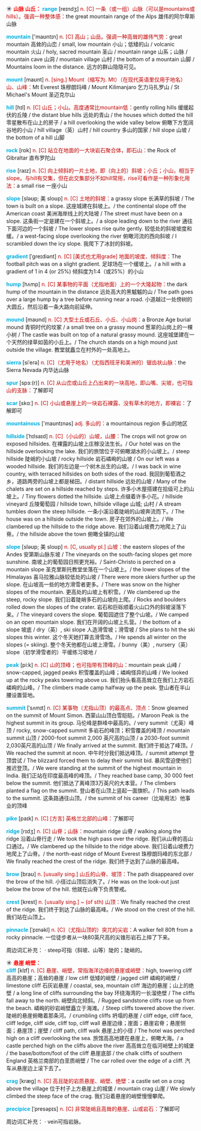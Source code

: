 ☀ <font color="red">**山脉 山丘：**</font>
<font color="sky blue">**range**</font> [reɪndӡ] 
<font color="#c00000">n. [C] 一条（或一组）山脉（可以是mountains或hills）。强调一种整体感：</font>the great mountain range of the Alps 雄伟的阿尔卑斯山脉

<font color="sky blue">**mountain**</font> ['maʊntɪn] 
<font color="#c00000">n. [C] 高山；山岳。强调一种高耸的雄伟气势：</font>great mountain 高耸的山峦 / small, low mountain 小山；低矮的山 / volcanic mountain 火山 / holy, sacred mountain 圣山 / mountain range 山系；山脉 / mountain cave 山洞 / mountain village 山村 / the bottom of a mountain 山脚 / Mountains loom in the distance. 远方的群山隐隐可见。
           
<font color="sky blue">**mount**</font> [maʊnt]
<font color="#c00000">n. [sing.] Mount（缩写为. Mt）（在现代英语里仅用于地名）山、山峰：</font>Mt Everest 珠穆朗玛峰 / Mount Kilimanjaro 乞力马扎罗山 / St Michael's Mount 圣迈克尔山

<font color="sky blue">**hill**</font> [hɪl] 
<font color="#c00000">n. [C] 山丘；小山。高度通常比mountain低：</font>gently rolling hills 缓缓起伏的丘陵 / the distant blue hills 远处的青山 / the houses which dotted the hill 零星散布在山上的房子 / a hill overlooking the wide valley below 俯瞰下方宽阔谷地的小山 / hill village（英）山村 / hill country 多山的国家 / hill slope 山坡 / the bottom of a hill 山脚

<font color="sky blue">**rock**</font> [rɒk] 
<font color="#c00000">n. [C] 站立在地面的一大块岩石聚合体，即石山：</font>the Rock of Gibraltar 直布罗陀山

<font color="sky blue">**rise**</font> [raɪz] 
<font color="#c00000">n. [C] 向上倾斜的一片土地，即（向上的）斜坡；小丘；小山，相当于slope。与hill有交集，但在此交集部分不如hill常用，rise可看作是一种形象化用法：</font>a small rise 一座小山
              
<font color="sky blue">**slope**</font> [sləʊp; 美 sloʊp]
<font color="#c00000">n. [C] 土地的斜坡：</font>a grassy slope 长满草的斜坡 / The town is built on a slope. 这座城建在斜坡上。/ the continental slope off the American coast 美洲海岸线上的大陆坡 / The street must have been on a slope. 这条街一定是建在一个斜坡上。/ a slope leading down to the river 通往下面河边的一个斜坡 / The lower slopes rise quite gently. 较低处的斜坡坡度和缓。/ a west-facing slope overlooking the river 俯瞰河流的西向斜坡 / I scrambled down the icy slope. 我爬下了冰封的斜坡。
           
<font color="sky blue">**gradient**</font> [ˈgreɪdiənt]
<font color="#c00000">n. [C] [美式也尤用grade] 地面的坡度、倾斜度：</font>The football pitch was on a slight gradient. 足球场在一个缓坡上。/ a hill with a gradient of 1 in 4 (or 25%) 倾斜度为1:4（或25%）的小山

<font color="sky blue">**hump**</font> [hʌmp]
<font color="#c00000">n. [C] 某事物的平面（尤指地面）上的一个大隆起物：</font>the dark hump of the mountain in the distance 远处高大的黑魆魆的山 / The path goes over a large hump by a tree before running near a road. 小道越过一处傍树的大圆丘，然后沿着一条大路向前延伸。        
           
<font color="sky blue">**mound**</font> [maʊnd]
<font color="#c00000">n. [C] 大型土丘或石丘、小丘、小山岗：</font>a Bronze Age burial mound 青铜时代的坟冢 / a small tree on a grassy mound 葱翠的山岗上的一棵小树 / The castle was built on top of a natural grassy mound. 这座城堡建在一个天然的绿草如茵的小丘上。/ The church stands on a high mound just outside the village. 教堂就矗立在村外的一处高地上。

<font color="sky blue">**sierra**</font> [siˈerə]
<font color="#c00000">n. [C]（尤用于地名）（尤指西班牙和美洲的）锯齿状山脉：</font>the Sierra Nevada 内华达山脉
           
<font color="sky blue">**spur**</font> [spɜ:(r)]
<font color="#c00000">n. [C] 从山峦或山丘上凸出来的一块高地，即山嘴、尖坡，也可指山的支脉：</font>了解即可    

<font color="sky blue">**scar**</font> [skɑː] 
<font color="#c00000">n. [C] 小山或悬崖上的一块岩石裸露、没有草木的地方，即裸岩：</font>了解即可

<font color="sky blue">**mountainous**</font> ['maʊntɪnəs] 
<font color="#c00000">adj. 多山的：</font>a mountainous region 多山的地区
                      
<font color="sky blue">**hillside**</font> [ˈhɪlsaɪd]
<font color="#c00000">n. [C]（小山的）山坡，山腰：</font>The crops will not grow on exposed hillsides. 在裸露的山坡上庄稼没法生长。/ Our hotel was on the hillside overlooking the lake. 我们的旅馆位于可俯瞰湖水的小山坡上。/ steep hillside 陡峭的小山坡 / rocky hillside 岩石嶙峋的山坡 / On our left was a wooded hillside. 我们的左边是一个树木丛生的山坡。/ I was back in wine country, with terraced hillsides on both sides of the road. 我回到葡萄酒之乡，道路两旁的山坡上都是梯田。/ distant hillside 远处的山坡 / Many of the chalets are set on a hillside reached by steps. 许多小木屋搭建在拾级可上的山坡上。/ Tiny flowers dotted the hillside. 山坡上点缀着许多小花。/ hillside vineyard 丘陵葡萄园 / hillside town, hillside village 山城; 山村 / A stream tumbles down the steep hillside. 一条小溪沿着陡峭的山坡奔流而下。/ The house was on a hillside outside the town. 房子在郊外的山坡上。/ We clambered up the hillside to the ridge above. 我们沿着山坡费力地爬上了山脊。/ the hillside above the town 俯瞰全镇的山坡

<font color="sky blue">**slope**</font> [sləʊp; 美 sloʊp]
<font color="#c00000">n. [C, usually pl.] 山坡：</font>the eastern slopes of the Andes 安第斯山脉东坡 / The vineyards on the south-facing slopes get more sunshine. 南坡上的葡萄园日照更充裕。/ Saint-Christo is perched on a mountain slope 圣克里斯托教堂坐落在一个山坡上。/ the lower slopes of the Himalayas 喜马拉雅山脉较低处的山坡 / There were more skiers further up the slope. 在山坡高一些的地方滑雪者更多。/ There was snow on the higher slopes of the mountain. 更高处的山坡上有积雪。/ We clambered up the steep, rocky slope. 我们沿着陡峭多石的山坡向上爬。/ Rocks and boulders rolled down the slopes of the crater. 岩石和巨砾顺着火山口外的斜坡滚落下来。/ The vineyard covers the slope. 葡萄园遮住了整个山坡。/ We camped on an open mountain slope. 我们在开阔的山坡上扎营。/ the bottom of a slope 坡底 / dry（英）, ski slope 人造滑雪坡；滑雪坡 / She plans to hit the ski slopes this winter. 这个冬天她打算去滑雪场。/ He spends all winter on the slopes (= skiing). 整个冬天他都在山坡上滑雪。/ bunny（美）, nursery（英） slope（初学滑雪者的）平缓练习坡地 /

<font color="sky blue">**peak**</font> [pi:k]
<font color="#c00000">n. [C] 山的顶峰；也可指带有顶峰的山：</font>mountain peak 山峰 / snow-capped, jagged peaks 积雪覆盖的山峰；嶙峋怪异的山峰 / We looked up at the rocky peaks towering above us. 我们抬头看高高耸立在我们上方岩石嶙峋的山峰。/ The climbers made camp halfway up the peak. 登山者在半山腰设置营地。
           
<font color="sky blue">**summit**</font> [ˈsʌmɪt]
<font color="#c00000">n. [C] 某事物（尤指山顶）的最高点、顶点：</font>Snow gleamed on the summit of Mount Simon. 西蒙山山顶白雪皑皑。/ Maroon Peak is the highest summit in its group. 马伦峰是群峰中最高的。/ very summit（尤英）峰顶 / rocky, snow-capped summit 多岩石的峰顶；积雪覆盖的峰顶 / mountain summit 山顶 / 2000-foot summit 2,000 英尺高的山顶 / a 2030-foot summit 2,030英尺高的山顶 / We finally arrived at the summit. 我们终于抵达了峰顶。/ We reached the summit at noon. 中午时分我们抵达峰顶。/ summit attempt 登顶尝试 / The blizzard forced them to delay their summit bid. 暴风雪迫使他们推迟登顶。/ We were standing at the summit of the highest mountain in India. 我们正站在印度最高峰的峰顶。/ They reached base camp, 30 000 feet below the summit. 他们抵达了离峰顶3万英尺的大本营。/ The climbers planted a flag on the summit. 登山者在山顶上竖起一面旗帜。/ This path leads to the summit. 这条路通往山顶。/ the summit of his career（比喻用法）他事业的顶峰
           
<font color="sky blue">**pike**</font> [paɪk]
<font color="#c00000">n. [C] [方言] 英格兰北部的山峰：</font>了解即可
          
<font color="sky blue">**ridge**</font> [rɪdʒ]
<font color="#c00000">n. [C] 山脊；山脉：</font>mountain ridge 山脊 / walking along the ridge 沿着山脊行走 / We took the high pass over the ridge. 我们从山脊的高山口通过。/ We clambered up the hillside to the ridge above. 我们沿着山坡费力地爬上了山脊。/ the north-east ridge of Mount Everest 珠穆朗玛峰的东北部 / We finally reached the crest of the ridge. 我们终于达到了山脉的最高峰。
           
<font color="sky blue">**brow**</font> [braʊ]
<font color="#c00000">n. [usually sing.] 山丘的山脊、坡顶：</font>The path disappeared over the brow of the hill. 小径过山顶后消失了。/ He was on the look-out just below the brow of the hill. 他就在山脊下负责警戒。
       
<font color="sky blue">**crest**</font> [krest]
<font color="#c00000">n. [usually sing.] ~ (of sth) 山顶：</font>We finally reached the crest of the ridge. 我们终于到达了山脉的最高峰。/ We stood on the crest of the hill. 我们站在山顶上。

<font color="sky blue">**pinnacle**</font> [ˈpɪnəkl]
<font color="#c00000">n. [C]（尤指山顶的）突兀的尖岩：</font>A walker fell 80ft from a rocky pinnacle. 一位徒步者从一块80英尺高的尖锥形岩石上摔了下来。

周边词汇补充：
· steep可指（斜坡、山等）陡的；陡峭的。

☀ <font color="red">**悬崖 峭壁：**</font>          
<font color="sky blue">**cliff**</font> [klɪf]
<font color="#c00000">n. [C] 悬崖、峭壁，常指海洋边缘的悬崖或峭壁：</font>high, towering cliff 高高的悬崖；高耸的悬崖 / low cliff 低矮的峭壁 / jagged cliff 嶙峋的峭壁 / limestone cliff 石灰岩悬崖 / coastal, sea, mountain cliff 海边的悬崖；山上的绝壁 / a long line of cliffs surrounding the bay 环绕海湾的一长溜绝壁 / The cliffs fall away to the north. 峭壁向北倾斜。/ Rugged sandstone cliffs rose up from the beach. 嶙峋的砂岩峭壁矗立于海滩。/ Steep cliffs towered above the river. 陡峭的悬崖俯瞰着那条河。/ crumbling cliffs 坍塌的悬崖 / cliff edge, cliff face, cliff ledge, cliff side, cliff top, cliff wall 悬崖边缘；崖面；悬崖岩脊；悬崖侧面；悬崖顶；崖壁 / cliff path, cliff walk 悬崖上的小径 / The hotel was perched high on a cliff overlooking the sea. 旅馆高高地建在悬崖上，俯瞰大海。/ a castle perched high on the cliffs above the river 高高耸立在临河峭壁上的城堡 / the base/bottom/foot of the cliff 悬崖底部 / the chalk cliffs of southern England 英格兰南部的白垩质峭壁 / The car rolled over the edge of a cliff. 汽车从悬崖边上滚下去了。

<font color="sky blue">**crag**</font> [kræg]
<font color="#c00000">n. [C] 高且陡的岩质悬崖、峭壁、绝壁：</font>a castle set on a crag above the village 位于村子上方悬崖上的城堡 / mountain crag 山崖 / We slowly climbed the steep face of the crag. 我们沿着悬崖的峭壁慢慢攀爬。
           
<font color="sky blue">**precipice**</font> [ˈpresəpɪs]
<font color="#c00000">n. [C] 非常陡峭且高耸的悬崖、山或岩石：</font>了解即可

周边词汇补充：
· vein可指岩脉。



